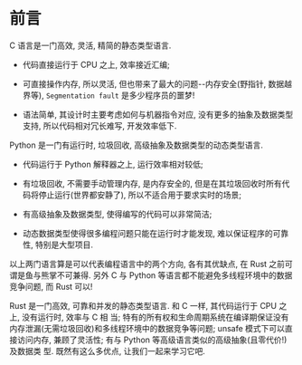 # 前言


C 语言是一门高效, 灵活, 精简的静态类型语言.

* 代码直接运行于 CPU 之上, 效率接近汇编;

* 可直接操作内存, 所以灵活, 但也带来了最大的问题--内存安全(野指针, 数据越界等), `Segmentation fault`
是多少程序员的噩梦!

* 语法简单, 其设计时主要考虑如何与机器指令对应, 没有更多的抽象及数据类型支持, 所以代码相对冗长难写,
开发效率低下.


Python 是一门有运行时, 垃圾回收, 高级抽象及数据类型的动态类型语言.

* 代码运行于 Python 解释器之上, 运行效率相对较低;

* 有垃圾回收, 不需要手动管理内存, 是内存安全的, 但是在其垃圾回收时所有代码将停止运行(世界都安静了),
所以不适合用于要求实时的场景;

* 有高级抽象及数据类型, 使得编写的代码可以非常简洁;

* 动态数据类型使得很多编程问题只能在运行时才能发现, 难以保证程序的可靠性, 特别是大型项目.


以上两门语言算是可以代表编程语言中的两个方向, 各有其优缺点, 在 Rust 之前可谓是鱼与熊掌不可兼得. 另外
C 与 Python 等语言都不能避免多线程环境中的数据竞争问题, 而 Rust 可以!


Rust 是一门高效, 可靠和并发的静态类型语言. 和 C 一样, 其代码运行于 CPU 之上, 没有运行时, 效率与 C 相
当; 特有的所有权和生命周期系统在编译期保证没有内存泄漏(无需垃圾回收)和多线程环境中的数据竞争等问题;
unsafe 模式下可以直接访问内存, 兼顾了灵活性; 有与 Python 等高级语言类似的高级抽象(且零代价!)及数据类
型. 既然有这么多优点, 让我们一起来学习它吧.
